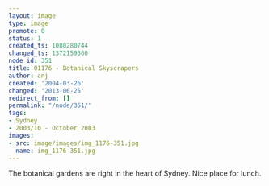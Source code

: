 ```yaml
---
layout: image
type: image
promote: 0
status: 1
created_ts: 1080280744
changed_ts: 1372159360
node_id: 351
title: 01176 - Botanical Skyscrapers
author: anj
created: '2004-03-26'
changed: '2013-06-25'
redirect_from: []
permalink: "/node/351/"
tags:
- Sydney
- 2003/10 - October 2003
images:
- src: image/images/img_1176-351.jpg
  name: img_1176-351.jpg
---
```

The botanical gardens are right in the heart of Sydney.  Nice place for lunch.
